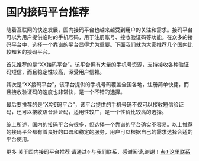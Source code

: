 # 国内接码平台推荐

随着互联网的快速发展，国内接码平台也越来越受到用户的关注和需求。接码平台可以为用户提供临时的手机号码，用于注册账号、接收验证码等功能。在众多的接码平台中，选择一个靠谱的平台显得尤为重要。下面我们就为大家推荐几个国内比较知名的接码平台。

首先推荐的是“XX接码平台”，该平台拥有大量的手机号资源，支持接收各种验证码短信，而且稳定性较高，深受用户信赖。

其次是“XX接码平台”，该平台提供的手机号码覆盖全国各地，注册简单快捷，而且接收验证码的速度也非常快，是一个不错的选择。

最后要推荐的是“XX接码平台”，该平台提供的手机号码不仅可以接收短信验证码，还可以接收语音验证码，适用性较广，是一个性价比较高的选择。

综上所述，国内的接码平台有很多，但选择一个靠谱的平台确实不容易。以上推荐的接码平台都有着良好的口碑和稳定的服务，用户可以根据自己的需求选择合适的平台使用。

更多 关于国内接码平台推荐 请通过✈与我们联系，感谢阅读,谢谢！[点✈这里联系](https://1.k02.cc)